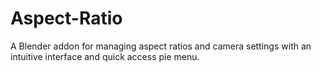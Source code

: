 # Aspect-Ratio
A Blender addon for managing aspect ratios and camera settings with an intuitive interface and quick access pie menu.
